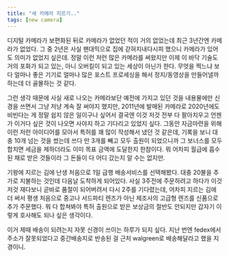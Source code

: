 ```yaml
---
title: "새 카메라 지르기.."
tags: [new camera]
---
```


디지털 카메라가 보편화된 뒤로 카메라가 없었던 적이 거의 없었는데 최근 3년간엔 카메라가 없었다. 그 중 2년은 사실 팬대믹으로 집에 갇혀지내다시피 했으니 카메라가 있어도 의미가 없었지 싶은데. 정말 이런 저런 많은 카메라를 써왔지만 이제 이 바닥 기술도 거의 포화가 되고 있는, 아니 오버킬이 되고 있는 세상이 아닌가 한다. 무엇을 찍느냐 보다 얼마나 좋은 기기로 얼마나 많은 포스트 프로세싱을 해서 정지/동영상을 만들어낼까 하는데 더 골몰하는 것 같다. 

그런 생각 때문에 사실 새로 나오는 카메라보단 예전에 가지고 있던 것을 내용물에만 신경을 쓰면서 그냥 저냥 계속 잘 써야지 했지만, 2011년에 발매된 카메라로 2020년에도 비빈다는 게 정말 쉽지 않은 일이구나 싶어서 결국엔 이것 저것 전부 다 팔아치우고 언젠가 이거다 싶은 것이 나오면 사야지 하고 기다리고 있었지 싶다. 그동안 자금마련을 위해 이런 저런 아이디어를 모아서 특허를 꽤 많이 작성해서 냈던 것 같은데, 기록을 보니 대충 10개 넘는 것을 썼는데 쓰다 만 3개를 빼고 모두 출원이 되었으니까 그 보너스를 모두 합치면 세금을 제하더라도 이미 목표 금액에 도달한지 한참이다. 뭐 어차피 월급에 흡수된 채로 받은 것들이라 그 돈들이 다 어디 갔는지 알 수는 없지만.

기왕에 지르는 김에 난생 처음으로 1일 급행 배송서비스를 선택해봤다. 대충 20불을 추가로 지불하는 것인데 다음날 도착하게 되어있다. 사실 3주전에 주문하려고 하다가 이것 저것 재다보니 곧바로 품절이 되어버려서 다시 2주를 기다렸는데, 어차피 지르는 김에 더 써서 평생 처음으로 중고나 서드파티 렌즈가 아닌 제조사의 고급형 렌즈를 신품으로 추가 주문했다. 뭐 다 합쳐봐야 특허 출원으로 받은 보상금의 절반도 안되지만 갑자기 이렇게 호사해도 되나 싶은 생각이다.

이거 제때 배송이 되려는지 자못 신경이 쓰이는 하루가 되지 싶다. 지난 번엔 fedex에서 주소가 잘못되었다고 중간배송지로 반송된 걸 근처 walgreen로 배송해달라고 했을 지경이니. 